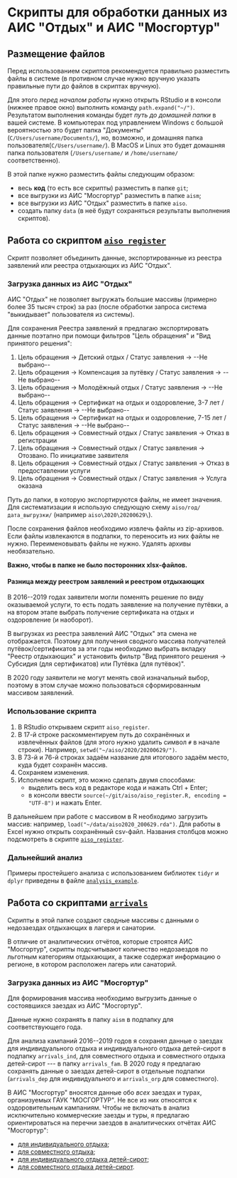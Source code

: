 # Скрипты для обработки данных из АИС "Отдых" и АИС "Мосгортур"

## Размещение файлов

Перед использованием скриптов рекомендуется правильно разместить
файлы в системе (в противном случае нужно вручную указать правильные
пути до файлов в скриптах вручную).

Для этого _перед началом работы_ нужно открыть RStudio и в консоли
(нижнее правое окно) выполнить команду `path.expand("~/")`.
Результатом выполнения команды будет _путь до домашней папки_ в вашей
системе. В компьютерах под управлением Windows с большой вероятностью
это будет папка "Документы" (`C/Users/username/Documents/`), но,
возможно, и домашняя папка пользователя(`C/Users/username/`). В MacOS
и Linux это будет домашняя папка пользователя (`/Users/username/` и
`/home/username/` соответственно).

В этой папке нужно разместить файлы следующим образом:

- весь **код** (то есть все скрипты) разместить в папке `git`;
- все выгрузки из АИС "Мосгортур" разместить в папке `aism`;
- все выгрузки из АИС "Отдых" разместить в папке `aiso`.
- создать папку `data` (в неё будут сохраняться результаты выполнения
  скриптов).

## Работа со скриптом [`aiso_register`](https://github.com/uasmgt/ais/tree/master/aiso)

Скрипт позволяет объединить данные, экспортированные из реестра
заявлений или реестра отдыхающих из АИС "Отдых".

### Загрузка данных из АИС "Отдых"

АИС "Отдых" не позволяет выгружать большие массивы (примерно более 35
тысяч строк) за раз (после обработки запроса система "выкидывает"
пользователя из системы).

Для сохранения Реестра заявлений я предлагаю экспортировать данные поэтапно при помощи фильтров "Цель обращения" и "Вид принятого решения": 

1. Цель обращения -> Детский отдых / Статус заявления -> --Не
   выбрано--
2. Цель обращения -> Компенсация за путёвку / Статус заявления ->
   --Не выбрано--
3. Цель обращения -> Молодёжный отдых / Статус заявления -> --Не
   выбрано--
4. Цель обращения -> Сертификат на отдых и оздоровление, 3-7 лет /
   Статус заявления -> --Не выбрано--
5. Цель обращения -> Сертификат на отдых и оздоровление, 7-15 лет /
   Статус заявления -> --Не выбрано--
6. Цель обращения -> Совместный отдых / Статус заявления -> Отказ в
   регистрации
7. Цель обращения -> Совместный отдых / Статус заявления -> Отозвано.
   По инициативе заявителя
8. Цель обращения -> Совместный отдых / Статус заявления -> Отказ в
   предоставлении услуги
9. Цель обращения -> Совместный отдых / Статус заявления -> Услуга
   оказана

Путь до папки, в которую экспортируются файлы, не имеет значения. Для
систематизации я использую следующую схему `aiso/год/дата_выгрузки/`
(например `aiso\2020\20200629\`).

После сохранения файлов необходимо извлечь файлы из zip-архивов. Если
файлы извлекаются в подпапки, то переносить из них файлы не нужно.
Переименовывать файлы не нужно. Удалять архивы необязательно.

**Важно, чтобы в папке не было посторонних xlsx-файлов.**

#### Разница между реестром заявлений и реестром отдыхающих

В 2016--2019 годах заявители могли поменять решение по виду
оказываемой услуги, то есть подать заявление на получение путёвки, а
на втором этапе выбрать получение сертификата на отдых и оздоровление
(и наоборот).

В выгрузках из реестра заявлений АИС "Отдых" эта смена не
отображается. Поэтому для получения сводного массива получателей
путёвок/сертификатов за эти годы необходимо выбрать вкладку "Реестр
отдыхающих" и установить фильтр "Вид принятого решения -> Субсидия
(для сертификатов) или Путёвка (для путёвок)".

В 2020 году заявители не могут менять свой изначальный выбор, поэтому
в этом случае можно пользоваться сформированным массивом заявлений.

### Использование скрипта

1. В RStudio открываем скрипт `aiso_register`.
2. В 17-й строке раскомментируем путь до сохранённых и извлечённых
   файлов (для этого нужно удалить символ `#` в начале строки). Например, `setwd("~/aiso/2020/20200629/")`.
3. В 73-й и 76-й строках задаём название для итогового задаём место,
   куда будет сохранён массив.
4. Сохраняем изменения.
5. Исполняем скрипт, это можно сделать двумя способами:
   - выделить весь код в редакторе кода и нажать Ctrl + Enter;
   - в консоли ввести `source(~/git/aiso/aiso_register.R, encoding =
     "UTF-8")` и нажать Enter.

В дальнейшем при работе с массивом в R необходимо загрузить массив:
например, `load("~/data/aiso2020_200629.rda")`. Для работы в Excel 
нужно открыть сохранённый csv-файл. Названия столбцов можно подсмотреть в скрипте [`aiso_register`](https://github.com/uasmgt/ais/blob/master/aiso/aiso_labels.R).

### Дальнейший анализ

Примеры простейшего анализа с использованием библиотек `tidyr` и
`dplyr` приведены в файле [`analysis_example`](https://github.com/uasmgt/ais/blob/master/aiso/analysis_example.R).

## Работа со скриптами [`arrivals`](https://github.com/uasmgt/ais/tree/master/arrivals)

Скрипты в этой папке создают сводные массивы с данными о недозаездах
отдыхающих в лагеря и санатории.

В отличие от аналитических отчётов, которые строятся АИС "Мосгортур",
скрипты подсчитывают количество недозаездов по льготным категориям 
отдыхающих, а также содержат информацию о регионе, в котором 
расположен лагерь или санаторий.

### Загрузка данных из АИС "Мосгортур"

Для формирования массива необходимо выгрузить данные о состоявшихся заездах из АИС "Мосгортур".

Данные нужно сохранять в папку `aism` в подпапку для соответствующего
года.

Для анализа кампаний 2016--2019 годов я сохранял данные о заездах для
индивидуального отдыха и индивидуального отдыха детей-сирот в
подпапку `arrivals_ind`, для совместного отдыха и совместного отдыха
детей-сирот --- в папку `arrivals_fam`. В 2020 году я предлагаю
сохранять данные о заездах детей-сирот в отдельные подпапки
(`arrivals_dep` для индивидуального и `arrivals_orp` для
совместного).

В АИС "Мосгортур" вносятся данные обо _всех_ заездах и турах, организуемых ГАУК "МОСГОРТУР". Не все из них относятся к оздоровительным кампаниям. Чтобы не включать в анализ исключительно коммерческие заезды и туры, я предлагаю ориентироваться на перечни заездов в аналитических отчётах АИС "Мосгортур":

- [для индивидуального отдыха](https://ais.mosgortur.ru/AnalyticReport?ReportType=0A587355-178F-4BFD-9CE8-79708E39D808);
- [для совместного отдыха](https://ais.mosgortur.ru/AnalyticReport?ReportType=2E151C59-105D-47B0-98A2-0C45A08BFD8C);
- [для индивидуального отдыха детей-сирот](https://ais.mosgortur.ru/AnalyticReport?ReportType=84A4C70B-C322-4586-8D14-CE9BD7F7B798);
- [для совместного отдыха детей-сирот](https://ais.mosgortur.ru/AnalyticReport?ReportType=D90C7591-8DAA-4078-96E7-21114A32A2FB).